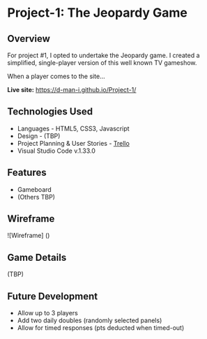 
# Project-1: The Jeopardy Game
## Overview 

For project #1, I opted to undertake the Jeopardy game.  I created a simplified, single-player version of this well known TV gameshow.

When a player comes to the site...



**Live site:** <https://d-man-i.github.io/Project-1/>

## Technologies Used

* Languages - HTML5, CSS3, Javascript
* Design - (TBP)
* Project Planning & User Stories - [Trello](https://trello.com/invite/b/0tyWvH8L/a26ae8c77899c5466f494032c7c4198b/ga-sei-21-project-1)
* Visual Studio Code v.1.33.0


## Features

* Gameboard
* (Others TBP)


## Wireframe

![Wireframe] ()

## Game Details

(TBP)


## Future Development

* Allow up to 3 players
* Add two daily doubles (randomly selected panels)
* Allow for timed responses (pts deducted when timed-out)
